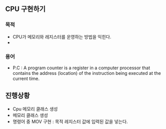 ## CPU 구현하기 

### 목적
- CPU가 메모리와 레지스터를 운영하는 방법을 익힌다. 
- 

### 용어
- P.C : A program counter is a register in a computer processor that contains the address (location) of the instruction being executed at the current time.

## 진행상황
- Cpu 메모리 클래스 생성
- 메모리 클래스 생성
- 명령어 중 MOV 구현 : 목적 레지스터 값에 입력된 값을 넣는다. 
